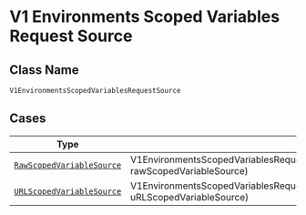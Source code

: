 
# V1 Environments Scoped Variables Request Source

## Class Name

`V1EnvironmentsScopedVariablesRequestSource`

## Cases

| Type | Factory Method |
|  --- | --- |
| [`RawScopedVariableSource`](../../../doc/models/raw-scoped-variable-source.md) | V1EnvironmentsScopedVariablesRequestSource.FromRawScopedVariableSource(RawScopedVariableSource rawScopedVariableSource) |
| [`URLScopedVariableSource`](../../../doc/models/url-scoped-variable-source.md) | V1EnvironmentsScopedVariablesRequestSource.FromURLScopedVariableSource(URLScopedVariableSource uRLScopedVariableSource) |

